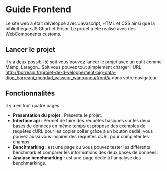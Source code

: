# Guide Frontend

Le site web a était développé avec Javascript, HTML et CSS ainsi que la bibliothèque JS Chart et Prism. Le projet a été réalisé avec des WebComponents customs.

## Lancer le projet

Il y a deux possibilité soit vous pouvez lancer le projet avec un outit comme Mamp, Laragon.. Soit vous pouvez tout simplement charger l'URL http://borreani.fr/projet-de-d-veloppement-big-data-diop_borreani_mohdad_vasseur_wanounou/front/# dans votre navigateur.

## Fonctionnalités 

Il y a en tout quatre pages :
* __Présentation du projet__ : Présente le projet.
* __Interface api__ : Permet de faire des requêtes basiques sur les deux bases de données en même temps et propose des exemples de requêtes cURL pour les copier coller grâce à un bouton dédié, vous pouvez aussi vous inspirer des requêtes cURL pour compléter les champs.
* __Benchmarking__ : est une page ou vous pouvez tester les différents benchmark et comparer les informations des deux bases de données.
* __Analyse benchmarking__ : est une page dédié à l'annalyse des benchmarkings.
